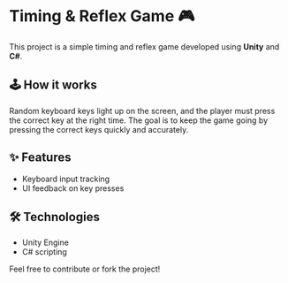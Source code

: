 # Timing & Reflex Game 🎮

This project is a simple timing and reflex game developed using **Unity** and **C#**.

## 🕹️ How it works
Random keyboard keys light up on the screen, and the player must press the correct key at the right time. The goal is to keep the game going by pressing the correct keys quickly and accurately.

## ✨ Features
- Keyboard input tracking  
- UI feedback on key presses  

## 🛠️ Technologies
- Unity Engine  
- C# scripting  

Feel free to contribute or fork the project!
